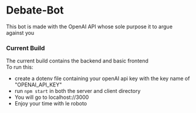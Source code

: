 # Debate-Bot

This bot is made with the OpenAI API whose sole purpose it to argue against you

### Current Build
The current build contains the backend and basic frontend <br>
To run this:
- create a dotenv file containing your openAI api key with the key name of "OPENAI_API_KEY"
- run ```npm start``` in both the server and client directory
- You will go to localhost://3000
- Enjoy your time with le roboto

